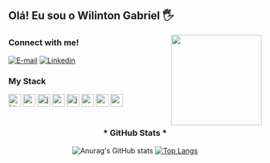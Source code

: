 ## Olá! Eu sou o Wilinton Gabriel 🖐️


<img align="right" height="180px" src="https://user-images.githubusercontent.com/74038190/212748830-4c709398-a386-4761-84d7-9e10b98fbe6e.gif" />

### Connect with me!

[![E-mail](https://img.shields.io/badge/Gmail-D14836?style=for-the-badge&logo=gmail&logoColor=626B71&color=black)](mailto:wilintongabrielss1@gmail.com)
[![Linkedin](https://img.shields.io/badge/-LinkedIn-000?style=for-the-badge&logo=linkedin&logoColor=626B71&color:FFF)](https://www.linkedin.com/in/wilinton-gabriel-40b591249/)


<div align="left">

  ### My Stack
  <img src="https://cdn.jsdelivr.net/gh/devicons/devicon/icons/html5/html5-original.svg" height="25" alt="html5 logo"  />
  <img src="https://cdn.jsdelivr.net/gh/devicons/devicon/icons/css3/css3-original.svg" height="25" alt="css3 logo"  />
  <img src="https://cdn.jsdelivr.net/gh/devicons/devicon/icons/javascript/javascript-plain.svg" height="25" alt="javascript logo"  />
  <img src="https://cdn.jsdelivr.net/gh/devicons/devicon/icons/nodejs/nodejs-original.svg" height="25" alt="nodeJS logo"  />
  <img src="https://cdn.jsdelivr.net/gh/devicons/devicon/icons/java/java-original.svg" height="25" alt="java logo"  />
  <img src="https://cdn.jsdelivr.net/gh/devicons/devicon/icons/spring/spring-original.svg" height="25" alt="spring logo"  />
  <img src="https://cdn.jsdelivr.net/gh/devicons/devicon/icons/mysql/mysql-original.svg" height="25" alt="mysql logo"  />
  <img src="https://cdn.jsdelivr.net/gh/devicons/devicon/icons/postgresql/postgresql-original.svg" height="25" alt="postgresql logo"  />
</div>

#

<div style="text-align: center;" align="center">
  <h3>* GitHub Stats *</h3>

![Anurag's GitHub stats](https://github-readme-stats.vercel.app/api?username=willGabriell&theme=github_dark&show_icons=true&rank_icon=github&hide_title=true&include_all_commits=false&count_private=true&line_height=25&hide=issues)
[![Top Langs](https://github-readme-stats.vercel.app/api/top-langs/?username=willGabriell&layout=compact&theme=github_dark)]()

</div>


